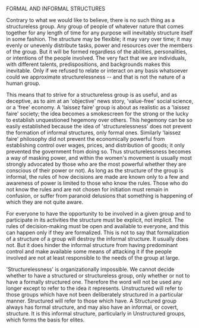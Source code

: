 
FORMAL AND INFORMAL STRUCTURES

Contrary to what we would like to believe, there is no such thing as a structureless group. Any group of people of whatever nature that comes together for any length of time for any purpose will inevitably structure itself in some fashion. The structure may be flexible; it may vary over time; it may evenly or unevenly distribute tasks, power and resources over the members of the group. But it will be formed regardless of the abilities, personalities, or intentions of the people involved. The very fact that we are individuals, with different talents, predispositions, and backgrounds makes this inevitable. Only if we refused to relate or interact on any basis whatsoever could we approximate structurelessness -- and that is not the nature of a human group.

This means that to strive for a structureless group is as useful, and as deceptive, as to aim at an 'objective' news story, 'value-free' social science, or a 'free' economy. A 'laissez faire' group is about as realistic as a 'laissez faire' society; the idea becomes a smokescreen for the strong or the lucky to establish unquestioned hegemony over others. This hegemony can be so easily established because the idea of 'structurelessness' does not prevent the formation of informal structures, only formal ones. Similarly 'laissez faire' philosophy did not prevent the economically powerful from establishing control over wages, prices, and distribution of goods; it only prevented the government from doing so. Thus structurelessness becomes a way of masking power, and within the women\'s movement is usually most strongly advocated by those who are the most powerful whether they are conscious of their power or not). As long as the structure of the group is informal, the rules of how decisions are made are known only to a few and awareness of power is limited to those who know the rules. Those who do not know the rules and are not chosen for initiation must remain in confusion, or suffer from paranoid delusions that something is happening of which they are not quite aware.

For everyone to have the opportunity to be involved in a given group and to participate in its activities the structure must be explicit, not implicit. The rules of decision-making must be open and available to everyone, and this can happen only if they are formalized. This is not to say that formalization of a structure of a group will destroy the informal structure. It usually does not. But it does hinder the informal structure from having predominant control and make available some means of attacking it if the people involved are not at least responsible to the needs of the group at large.

'Structurelessness' is organizationally impossible. We cannot decide whether to have a structured or structureless group, only whether or not to have a formally structured one. Therefore the word will not be used any longer except to refer to the idea it represents. Unstructured will refer to those groups which have not been deliberately structured in a particular manner. Structured will refer to those which have. A Structured group always has formal structure, and may also have an informal, or covert, structure. It is this informal structure, particularly in Unstructured groups, which forms the basis for elites.
